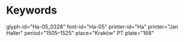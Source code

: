 # Keywords
glyph-id="Ha-05_0328"
font-id="Ha-05"
printer-id="Ha"
printer="Jan Haller"
period="1505–1525"
place="Kraków"
PT plate="168"
